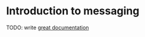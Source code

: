 # Introduction to messaging

TODO: write [great documentation](http://jacobian.org/writing/what-to-write/)
